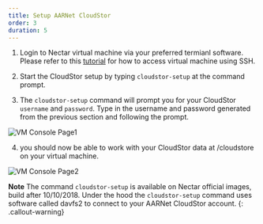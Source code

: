 ```yaml
---
title: Setup AARNet CloudStor
order: 3
duration: 5
---
```


1) Login to Nectar virtual machine via your preferred termianl software. Please refer to this [tutorial](/connecting/01-overview) for how to access virtual machine using SSH.

2) Start the CloudStor setup by typing `cloudstor-setup` at the command prompt. 

3) The `cloudstor-setup` command will prompt you for your CloudStor `username` and `password`. Type in the username and password generated from the previous section and following the prompt.

![VM Console Page1]({{site.baseurl}}/assets/images/cloudstor/cloudstor-console-password1.png)

4) you should now be able to work with your CloudStor data at /cloudstore on your virtual machine.

![VM Console Page2]({{site.baseurl}}/assets/images/cloudstor/cloudstor-console-password2.png)


**Note**
The command `cloudstor-setup` is available on Nectar official images, build after 10/10/2018.
Under the hood the `cloudstor-setup` command uses software called davfs2 to connect to your AARNet CloudStor account.
{: .callout-warning}
